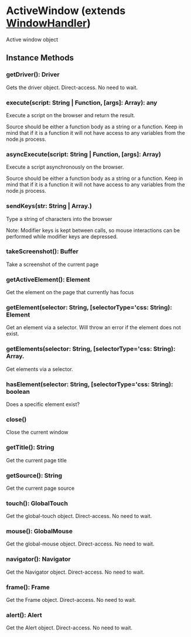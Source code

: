 # ActiveWindow (extends [WindowHandler](WindowHandler.md))

Active window object

## Instance Methods

### getDriver(): Driver

Gets the driver object.
Direct-access. No need to wait.

### execute(script: String | Function, [args]: Array): any

Execute a script on the browser and return the result.

Source should be either a function body as a string or a function.
Keep in mind that if it is a function it will not have access to
any variables from the node.js process.

### asyncExecute(script: String | Function, [args]: Array)

Execute a script asynchronously on the browser.

Source should be either a function body as a string or a function.
Keep in mind that if it is a function it will not have access to
any variables from the node.js process.

### sendKeys(str: String | Array.<String>)

Type a string of characters into the browser

Note: Modifier keys is kept between calls, so mouse interactions can be performed
while modifier keys are depressed.

### takeScreenshot(): Buffer

Take a screenshot of the current page

### getActiveElement(): Element

Get the element on the page that currently has focus

### getElement(selector: String, [selectorType='css: String): Element

Get an element via a selector.
Will throw an error if the element does not exist.

### getElements(selector: String, [selectorType='css: String): Array.<Element>

Get elements via a selector.

### hasElement(selector: String, [selectorType='css: String): boolean

Does a specific element exist?

### close()

Close the current window

### getTitle(): String

Get the current page title

### getSource(): String

Get the current page source

### touch(): GlobalTouch

Get the global-touch object.
Direct-access. No need to wait.

### mouse(): GlobalMouse

Get the global-mouse object.
Direct-access. No need to wait.

### navigator(): Navigator

Get the Navigator object.
Direct-access. No need to wait.

### frame(): Frame

Get the Frame object.
Direct-access. No need to wait.

### alert(): Alert

Get the Alert object.
Direct-access. No need to wait.
